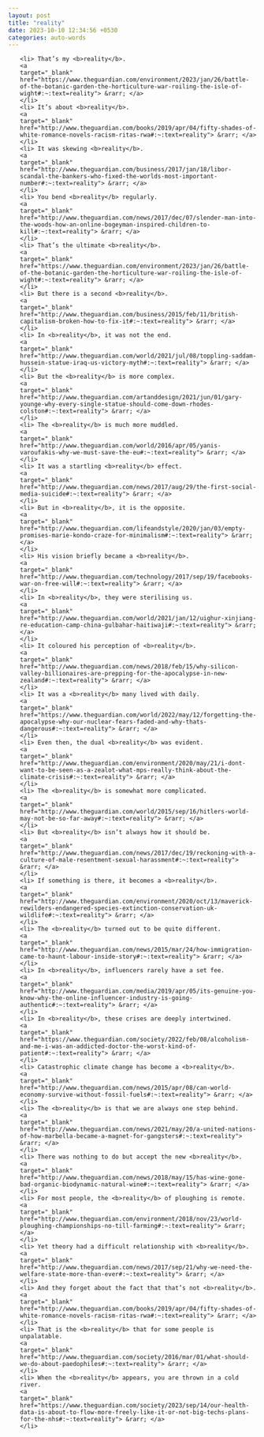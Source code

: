```yaml
---
layout: post
title: "reality"
date: 2023-10-10 12:34:56 +0530
categories: auto-words
---
```

<ol>

    <li> That’s my <b>reality</b>.
    <a 
    target="_blank" 
    href="https://www.theguardian.com/environment/2023/jan/26/battle-of-the-botanic-garden-the-horticulture-war-roiling-the-isle-of-wight#:~:text=reality"> &rarr; </a>
    </li>
    <li> It’s about <b>reality</b>.
    <a 
    target="_blank" 
    href="http://www.theguardian.com/books/2019/apr/04/fifty-shades-of-white-romance-novels-racism-ritas-rwa#:~:text=reality"> &rarr; </a>
    </li>
    <li> It was skewing <b>reality</b>.
    <a 
    target="_blank" 
    href="http://www.theguardian.com/business/2017/jan/18/libor-scandal-the-bankers-who-fixed-the-worlds-most-important-number#:~:text=reality"> &rarr; </a>
    </li>
    <li> You bend <b>reality</b> regularly.
    <a 
    target="_blank" 
    href="http://www.theguardian.com/news/2017/dec/07/slender-man-into-the-woods-how-an-online-bogeyman-inspired-children-to-kill#:~:text=reality"> &rarr; </a>
    </li>
    <li> That’s the ultimate <b>reality</b>.
    <a 
    target="_blank" 
    href="https://www.theguardian.com/environment/2023/jan/26/battle-of-the-botanic-garden-the-horticulture-war-roiling-the-isle-of-wight#:~:text=reality"> &rarr; </a>
    </li>
    <li> But there is a second <b>reality</b>.
    <a 
    target="_blank" 
    href="http://www.theguardian.com/business/2015/feb/11/british-capitalism-broken-how-to-fix-it#:~:text=reality"> &rarr; </a>
    </li>
    <li> In <b>reality</b>, it was not the end.
    <a 
    target="_blank" 
    href="http://www.theguardian.com/world/2021/jul/08/toppling-saddam-hussein-statue-iraq-us-victory-myth#:~:text=reality"> &rarr; </a>
    </li>
    <li> But the <b>reality</b> is more complex.
    <a 
    target="_blank" 
    href="http://www.theguardian.com/artanddesign/2021/jun/01/gary-younge-why-every-single-statue-should-come-down-rhodes-colston#:~:text=reality"> &rarr; </a>
    </li>
    <li> The <b>reality</b> is much more muddled.
    <a 
    target="_blank" 
    href="http://www.theguardian.com/world/2016/apr/05/yanis-varoufakis-why-we-must-save-the-eu#:~:text=reality"> &rarr; </a>
    </li>
    <li> It was a startling <b>reality</b> effect.
    <a 
    target="_blank" 
    href="http://www.theguardian.com/news/2017/aug/29/the-first-social-media-suicide#:~:text=reality"> &rarr; </a>
    </li>
    <li> But in <b>reality</b>, it is the opposite.
    <a 
    target="_blank" 
    href="http://www.theguardian.com/lifeandstyle/2020/jan/03/empty-promises-marie-kondo-craze-for-minimalism#:~:text=reality"> &rarr; </a>
    </li>
    <li> His vision briefly became a <b>reality</b>.
    <a 
    target="_blank" 
    href="http://www.theguardian.com/technology/2017/sep/19/facebooks-war-on-free-will#:~:text=reality"> &rarr; </a>
    </li>
    <li> In <b>reality</b>, they were sterilising us.
    <a 
    target="_blank" 
    href="http://www.theguardian.com/world/2021/jan/12/uighur-xinjiang-re-education-camp-china-gulbahar-haitiwaji#:~:text=reality"> &rarr; </a>
    </li>
    <li> It coloured his perception of <b>reality</b>.
    <a 
    target="_blank" 
    href="http://www.theguardian.com/news/2018/feb/15/why-silicon-valley-billionaires-are-prepping-for-the-apocalypse-in-new-zealand#:~:text=reality"> &rarr; </a>
    </li>
    <li> It was a <b>reality</b> many lived with daily.
    <a 
    target="_blank" 
    href="https://www.theguardian.com/world/2022/may/12/forgetting-the-apocalypse-why-our-nuclear-fears-faded-and-why-thats-dangerous#:~:text=reality"> &rarr; </a>
    </li>
    <li> Even then, the dual <b>reality</b> was evident.
    <a 
    target="_blank" 
    href="http://www.theguardian.com/environment/2020/may/21/i-dont-want-to-be-seen-as-a-zealot-what-mps-really-think-about-the-climate-crisis#:~:text=reality"> &rarr; </a>
    </li>
    <li> The <b>reality</b> is somewhat more complicated.
    <a 
    target="_blank" 
    href="http://www.theguardian.com/world/2015/sep/16/hitlers-world-may-not-be-so-far-away#:~:text=reality"> &rarr; </a>
    </li>
    <li> But <b>reality</b> isn’t always how it should be.
    <a 
    target="_blank" 
    href="http://www.theguardian.com/news/2017/dec/19/reckoning-with-a-culture-of-male-resentment-sexual-harassment#:~:text=reality"> &rarr; </a>
    </li>
    <li> If something is there, it becomes a <b>reality</b>.
    <a 
    target="_blank" 
    href="http://www.theguardian.com/environment/2020/oct/13/maverick-rewilders-endangered-species-extinction-conservation-uk-wildlife#:~:text=reality"> &rarr; </a>
    </li>
    <li> The <b>reality</b> turned out to be quite different.
    <a 
    target="_blank" 
    href="http://www.theguardian.com/news/2015/mar/24/how-immigration-came-to-haunt-labour-inside-story#:~:text=reality"> &rarr; </a>
    </li>
    <li> In <b>reality</b>, influencers rarely have a set fee.
    <a 
    target="_blank" 
    href="http://www.theguardian.com/media/2019/apr/05/its-genuine-you-know-why-the-online-influencer-industry-is-going-authentic#:~:text=reality"> &rarr; </a>
    </li>
    <li> In <b>reality</b>, these crises are deeply intertwined.
    <a 
    target="_blank" 
    href="https://www.theguardian.com/society/2022/feb/08/alcoholism-and-me-i-was-an-addicted-doctor-the-worst-kind-of-patient#:~:text=reality"> &rarr; </a>
    </li>
    <li> Catastrophic climate change has become a <b>reality</b>.
    <a 
    target="_blank" 
    href="http://www.theguardian.com/news/2015/apr/08/can-world-economy-survive-without-fossil-fuels#:~:text=reality"> &rarr; </a>
    </li>
    <li> The <b>reality</b> is that we are always one step behind.
    <a 
    target="_blank" 
    href="http://www.theguardian.com/news/2021/may/20/a-united-nations-of-how-marbella-became-a-magnet-for-gangsters#:~:text=reality"> &rarr; </a>
    </li>
    <li> There was nothing to do but accept the new <b>reality</b>.
    <a 
    target="_blank" 
    href="http://www.theguardian.com/news/2018/may/15/has-wine-gone-bad-organic-biodynamic-natural-wine#:~:text=reality"> &rarr; </a>
    </li>
    <li> For most people, the <b>reality</b> of ploughing is remote.
    <a 
    target="_blank" 
    href="http://www.theguardian.com/environment/2018/nov/23/world-ploughing-championships-no-till-farming#:~:text=reality"> &rarr; </a>
    </li>
    <li> Yet theory had a difficult relationship with <b>reality</b>.
    <a 
    target="_blank" 
    href="http://www.theguardian.com/news/2017/sep/21/why-we-need-the-welfare-state-more-than-ever#:~:text=reality"> &rarr; </a>
    </li>
    <li> And they forget about the fact that that’s not <b>reality</b>.
    <a 
    target="_blank" 
    href="http://www.theguardian.com/books/2019/apr/04/fifty-shades-of-white-romance-novels-racism-ritas-rwa#:~:text=reality"> &rarr; </a>
    </li>
    <li> That is the <b>reality</b> that for some people is unpalatable.
    <a 
    target="_blank" 
    href="http://www.theguardian.com/society/2016/mar/01/what-should-we-do-about-paedophiles#:~:text=reality"> &rarr; </a>
    </li>
    <li> When the <b>reality</b> appears, you are thrown in a cold river.
    <a 
    target="_blank" 
    href="https://www.theguardian.com/society/2023/sep/14/our-health-data-is-about-to-flow-more-freely-like-it-or-not-big-techs-plans-for-the-nhs#:~:text=reality"> &rarr; </a>
    </li>